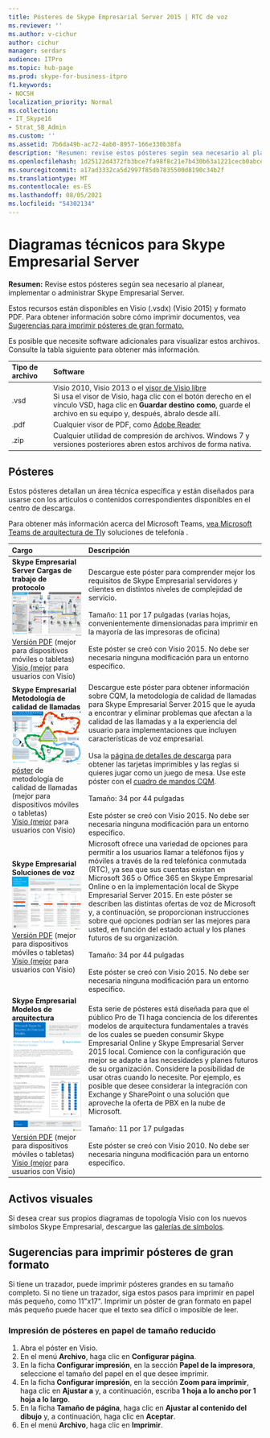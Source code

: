 ```yaml
---
title: Pósteres de Skype Empresarial Server 2015 | RTC de voz
ms.reviewer: ''
ms.author: v-cichur
author: cichur
manager: serdars
audience: ITPro
ms.topic: hub-page
ms.prod: skype-for-business-itpro
f1.keywords:
- NOCSH
localization_priority: Normal
ms.collection:
- IT_Skype16
- Strat_SB_Admin
ms.custom: ''
ms.assetid: 7b6da49b-ac72-4ab0-8957-166e330b38fa
description: 'Resumen: revise estos pósteres según sea necesario al planear, implementar o administrar Skype Empresarial Server.'
ms.openlocfilehash: 1d25122d4372fb3bce7fa98f8c21e7b430b63a1221cecb0abceae92485025d85
ms.sourcegitcommit: a17ad3332ca5d2997f85db7835500d8190c34b2f
ms.translationtype: MT
ms.contentlocale: es-ES
ms.lasthandoff: 08/05/2021
ms.locfileid: "54302134"
---
```

# <a name="technical-diagrams-for-skype-for-business-server"></a>Diagramas técnicos para Skype Empresarial Server

**Resumen:** Revise estos pósteres según sea necesario al planear, implementar o administrar Skype Empresarial Server.

Estos recursos están disponibles en Visio (.vsdx) (Visio 2015) y formato PDF. Para obtener información sobre cómo imprimir documentos, vea [Sugerencias para imprimir pósteres de gran formato.](technical-diagrams.md#tips)

Es posible que necesite software adicionales para visualizar estos archivos. Consulte la tabla siguiente para obtener más información.

|Tipo de archivo|Software|
|:--- |:--- |
|.vsd |Visio 2010, Visio 2013 o el [visor de Visio libre](https://go.microsoft.com/fwlink/p/?LinkId=393676) <br/> Si usa el visor de Visio, haga clic con el botón derecho en el vínculo VSD, haga clic en **Guardar destino como**, guarde el archivo en su equipo y, después, ábralo desde allí. |
|.pdf |Cualquier visor de PDF, como [Adobe Reader](https://go.microsoft.com/fwlink/p/?LinkId=393675) |
|.zip |Cualquier utilidad de compresión de archivos. Windows 7 y versiones posteriores abren estos archivos de forma nativa. |

## <a name="posters"></a>Pósteres

Estos pósteres detallan un área técnica específica y están diseñados para usarse con los artículos o contenidos correspondientes disponibles en el centro de descarga.

Para obtener más información acerca del Microsoft Teams, [vea Microsoft Teams de arquitectura de TI](/MicrosoftTeams/teams-architecture-solutions-posters)y soluciones de telefonía .

|Cargo|Descripción|
|:---|:---|
|**Skype Empresarial Server Cargas de trabajo de protocolo** <br/>![Póster de cargas de trabajo del protocolo SfB](media/0dccf933-eab3-4793-a8a4-4f6b9b0b4fa0.png)<br/>[Versión PDF](https://go.microsoft.com/fwlink/p/?LinkId=550989) (mejor para dispositivos móviles o tabletas) <br/> [Visio (mejor](https://go.microsoft.com/fwlink/p/?LinkId=550991) para usuarios con Visio) |Descargue este póster para comprender mejor los requisitos de Skype Empresarial servidores y clientes en distintos niveles de complejidad de servicio.<br/> <br/> Tamaño: 11 por 17 pulgadas (varias hojas, convenientemente dimensionadas para imprimir en la mayoría de las impresoras de oficina) <br/> <br/> Este póster se creó con Visio 2015. No debe ser necesaria ninguna modificación para un entorno específico. |
|**Skype Empresarial Metodología de calidad de llamadas** <br/> ![Versión PDF del](media/69d33707-8dc4-446a-8d72-0a77be59a64a.png)[póster](https://go.microsoft.com/fwlink/p/?LinkId=617899) de metodología de calidad de llamadas (mejor para dispositivos móviles o tabletas) <br/> [Visio (mejor](https://go.microsoft.com/fwlink/p/?LinkId=617900) para usuarios con Visio) |Descargue este póster para obtener información sobre CQM, la metodología de calidad de llamadas para Skype Empresarial Server 2015 que le ayuda a encontrar y eliminar problemas que afectan a la calidad de las llamadas y a la experiencia del usuario para implementaciones que incluyen características de voz empresarial. <br/> <br/> Usa la [página de detalles de descarga](https://go.microsoft.com/fwlink/p/?LinkId=617898) para obtener las tarjetas imprimibles y las reglas si quieres jugar como un juego de mesa. Use este póster con el [cuadro de mandos CQM](https://go.microsoft.com/fwlink/p/?LinkId=617904). <br/><br/> Tamaño: 34 por 44 pulgadas <br/> <br/> Este póster se creó con Visio 2015. No debe ser necesaria ninguna modificación para un entorno específico. |
|**Skype Empresarial Soluciones de voz** <br/> ![Póster de Plan Voice Solutions](media/1d3371f3-d554-4d6b-ac4f-a927bbe50b26.png) <br/> [Versión PDF](https://go.microsoft.com/fwlink/?linkid=869123) (mejor para dispositivos móviles o tabletas) <br/> [Visio (mejor](https://go.microsoft.com/fwlink/?linkid=869124) para usuarios con Visio) |Microsoft ofrece una variedad de opciones para permitir a los usuarios llamar a teléfonos fijos y móviles a través de la red telefónica conmutada (RTC), ya sea que sus cuentas existan en Microsoft 365 o Office 365 en Skype Empresarial Online o en la implementación local de Skype Empresarial Server 2015. En este póster se describen las distintas ofertas de voz de Microsoft y, a continuación, se proporcionan instrucciones sobre qué opciones podrían ser las mejores para usted, en función del estado actual y los planes futuros de su organización. <br/> <br/> Tamaño: 34 por 44 pulgadas <br/><br/> Este póster se creó con Visio 2015. No debe ser necesaria ninguna modificación para un entorno específico. |
|**Skype Empresarial Modelos de arquitectura** <br/> ![Skype Empresarial Modelos de arquitectura](media/0734153f-af7b-4cf3-b095-96bdd1de3fb0.png) <br/> [Versión PDF](https://go.microsoft.com/fwlink/?linkid=869125) (mejor para dispositivos móviles o tabletas) <br/> [Visio (mejor](https://go.microsoft.com/fwlink/?linkid=869126) para usuarios con Visio) |Esta serie de pósteres está diseñada para que el público Pro de TI haga conciencia de los diferentes modelos de arquitectura fundamentales a través de los cuales se pueden consumir Skype Empresarial Online y Skype Empresarial Server 2015 local. Comience con la configuración que mejor se adapte a las necesidades y planes futuros de su organización. Considere la posibilidad de usar otras cuando lo necesite. Por ejemplo, es posible que desee considerar la integración con Exchange y SharePoint o una solución que aproveche la oferta de PBX en la nube de Microsoft. <br/><br/> Tamaño: 11 por 17 pulgadas <br/><br/> Este póster se creó con Visio 2010. No debe ser necesaria ninguna modificación para un entorno específico. |

## <a name="visual-assets"></a>Activos visuales

Si desea crear sus propios diagramas de topología Visio con los nuevos símbolos Skype Empresarial, descargue las [galerías de símbolos](https://go.microsoft.com/fwlink/p/?LinkId=550985).

## <a name="tips-for-printing-large-format-posters"></a>Sugerencias para imprimir pósteres de gran formato

<a name="tips"> </a>

Si tiene un trazador, puede imprimir pósteres grandes en su tamaño completo. Si no tiene un trazador, siga estos pasos para imprimir en papel más pequeño, como 11"x17". Imprimir un póster de gran formato en papel más pequeño puede hacer que el texto sea difícil o imposible de leer.

### <a name="print-posters-on-smaller-paper"></a>Impresión de pósteres en papel de tamaño reducido

1. Abra el póster en Visio.
2. En el menú **Archivo**, haga clic en **Configurar página**.
3. En la ficha **Configurar impresión**, en la sección **Papel de la impresora**, seleccione el tamaño del papel en el que desee imprimir.
4. En la ficha **Configurar impresión**, en la sección **Zoom para imprimir**, haga clic en **Ajustar a** y, a continuación, escriba **1 hoja a lo ancho por 1 hoja a lo largo**.
5. En la ficha **Tamaño de página**, haga clic en **Ajustar al contenido del dibujo** y, a continuación, haga clic en **Aceptar**.
6. En el menú **Archivo**, haga clic en **Imprimir**.